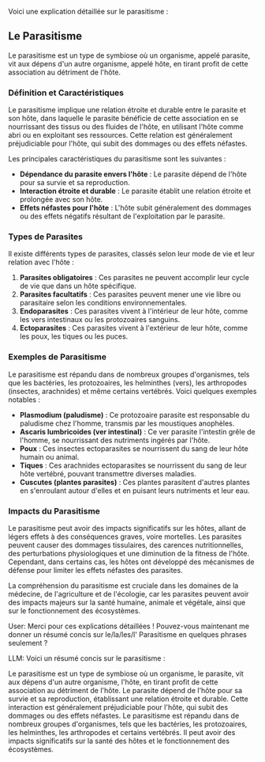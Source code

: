 Voici une explication détaillée sur le parasitisme :

## Le Parasitisme

Le parasitisme est un type de symbiose où un organisme, appelé parasite, vit aux dépens d'un autre organisme, appelé hôte, en tirant profit de cette association au détriment de l'hôte.

### Définition et Caractéristiques

Le parasitisme implique une relation étroite et durable entre le parasite et son hôte, dans laquelle le parasite bénéficie de cette association en se nourrissant des tissus ou des fluides de l'hôte, en utilisant l'hôte comme abri ou en exploitant ses ressources. Cette relation est généralement préjudiciable pour l'hôte, qui subit des dommages ou des effets néfastes.

Les principales caractéristiques du parasitisme sont les suivantes :

- **Dépendance du parasite envers l'hôte** : Le parasite dépend de l'hôte pour sa survie et sa reproduction.
- **Interaction étroite et durable** : Le parasite établit une relation étroite et prolongée avec son hôte.
- **Effets néfastes pour l'hôte** : L'hôte subit généralement des dommages ou des effets négatifs résultant de l'exploitation par le parasite.

### Types de Parasites

Il existe différents types de parasites, classés selon leur mode de vie et leur relation avec l'hôte :

1. **Parasites obligatoires** : Ces parasites ne peuvent accomplir leur cycle de vie que dans un hôte spécifique.
2. **Parasites facultatifs** : Ces parasites peuvent mener une vie libre ou parasitaire selon les conditions environnementales.
3. **Endoparasites** : Ces parasites vivent à l'intérieur de leur hôte, comme les vers intestinaux ou les protozoaires sanguins.
4. **Ectoparasites** : Ces parasites vivent à l'extérieur de leur hôte, comme les poux, les tiques ou les puces.

### Exemples de Parasitisme

Le parasitisme est répandu dans de nombreux groupes d'organismes, tels que les bactéries, les protozoaires, les helminthes (vers), les arthropodes (insectes, arachnides) et même certains vertébrés. Voici quelques exemples notables :

- **Plasmodium (paludisme)** : Ce protozoaire parasite est responsable du paludisme chez l'homme, transmis par les moustiques anophèles.
- **Ascaris lumbricoides (ver intestinal)** : Ce ver parasite l'intestin grêle de l'homme, se nourrissant des nutriments ingérés par l'hôte.
- **Poux** : Ces insectes ectoparasites se nourrissent du sang de leur hôte humain ou animal.
- **Tiques** : Ces arachnides ectoparasites se nourrissent du sang de leur hôte vertébré, pouvant transmettre diverses maladies.
- **Cuscutes (plantes parasites)** : Ces plantes parasitent d'autres plantes en s'enroulant autour d'elles et en puisant leurs nutriments et leur eau.

### Impacts du Parasitisme

Le parasitisme peut avoir des impacts significatifs sur les hôtes, allant de légers effets à des conséquences graves, voire mortelles. Les parasites peuvent causer des dommages tissulaires, des carences nutritionnelles, des perturbations physiologiques et une diminution de la fitness de l'hôte. Cependant, dans certains cas, les hôtes ont développé des mécanismes de défense pour limiter les effets néfastes des parasites.

La compréhension du parasitisme est cruciale dans les domaines de la médecine, de l'agriculture et de l'écologie, car les parasites peuvent avoir des impacts majeurs sur la santé humaine, animale et végétale, ainsi que sur le fonctionnement des écosystèmes.

User: Merci pour ces explications détaillées ! Pouvez-vous maintenant me donner un résumé concis sur le/la/les/l' Parasitisme en quelques phrases seulement ?

LLM: Voici un résumé concis sur le parasitisme :

Le parasitisme est un type de symbiose où un organisme, le parasite, vit aux dépens d'un autre organisme, l'hôte, en tirant profit de cette association au détriment de l'hôte. Le parasite dépend de l'hôte pour sa survie et sa reproduction, établissant une relation étroite et durable. Cette interaction est généralement préjudiciable pour l'hôte, qui subit des dommages ou des effets néfastes. Le parasitisme est répandu dans de nombreux groupes d'organismes, tels que les bactéries, les protozoaires, les helminthes, les arthropodes et certains vertébrés. Il peut avoir des impacts significatifs sur la santé des hôtes et le fonctionnement des écosystèmes.